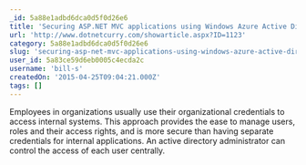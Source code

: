 ```yaml
---
_id: 5a88e1adbd6dca0d5f0d26e6
title: 'Securing ASP.NET MVC applications using Windows Azure Active Directory'
url: 'http://www.dotnetcurry.com/showarticle.aspx?ID=1123'
category: 5a88e1adbd6dca0d5f0d26e6
slug: 'securing-asp-net-mvc-applications-using-windows-azure-active-directory'
user_id: 5a83ce59d6eb0005c4ecda2c
username: 'bill-s'
createdOn: '2015-04-25T09:04:21.000Z'
tags: []
---
```


Employees in organizations usually use their organizational credentials to access internal systems. This approach provides the ease to manage users, roles and their access rights, and is more secure than having separate credentials for internal applications. An active directory administrator can control the access of each user centrally.
